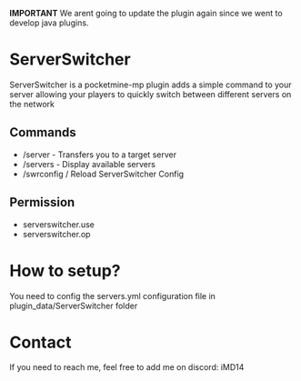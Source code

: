 **IMPORTANT** We arent going to update the plugin again since we went to develop java plugins.

# ServerSwitcher
ServerSwitcher is a pocketmine-mp plugin adds a simple command to your server allowing your players to quickly switch between different servers on the network
## Commands
- /server - Transfers you to a target server
- /servers - Display available servers
- /swrconfig / Reload ServerSwitcher Config
## Permission
- serverswitcher.use
- serverswitcher.op
# How to setup?
You need to config the servers.yml configuration file in plugin_data/ServerSwitcher folder
# Contact
If you need to reach me, feel free to add me on discord: iMD14
